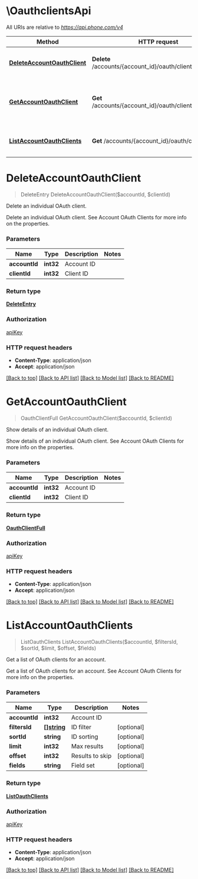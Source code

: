# \OauthclientsApi

All URIs are relative to *https://api.phone.com/v4*

Method | HTTP request | Description
------------- | ------------- | -------------
[**DeleteAccountOauthClient**](OauthclientsApi.md#DeleteAccountOauthClient) | **Delete** /accounts/{account_id}/oauth/clients/{client_id} | Delete an individual OAuth client.
[**GetAccountOauthClient**](OauthclientsApi.md#GetAccountOauthClient) | **Get** /accounts/{account_id}/oauth/clients/{client_id} | Show details of an individual OAuth client.
[**ListAccountOauthClients**](OauthclientsApi.md#ListAccountOauthClients) | **Get** /accounts/{account_id}/oauth/clients | Get a list of OAuth clients for an account.


# **DeleteAccountOauthClient**
> DeleteEntry DeleteAccountOauthClient($accountId, $clientId)

Delete an individual OAuth client.

Delete an individual OAuth client. See Account OAuth Clients for more info on the properties.


### Parameters

Name | Type | Description  | Notes
------------- | ------------- | ------------- | -------------
 **accountId** | **int32**| Account ID | 
 **clientId** | **int32**| Client ID | 

### Return type

[**DeleteEntry**](DeleteEntry.md)

### Authorization

[apiKey](../README.md#apiKey)

### HTTP request headers

 - **Content-Type**: application/json
 - **Accept**: application/json

[[Back to top]](#) [[Back to API list]](../README.md#documentation-for-api-endpoints) [[Back to Model list]](../README.md#documentation-for-models) [[Back to README]](../README.md)

# **GetAccountOauthClient**
> OauthClientFull GetAccountOauthClient($accountId, $clientId)

Show details of an individual OAuth client.

Show details of an individual OAuth client. See Account OAuth Clients for more info on the properties.


### Parameters

Name | Type | Description  | Notes
------------- | ------------- | ------------- | -------------
 **accountId** | **int32**| Account ID | 
 **clientId** | **int32**| Client ID | 

### Return type

[**OauthClientFull**](OauthClientFull.md)

### Authorization

[apiKey](../README.md#apiKey)

### HTTP request headers

 - **Content-Type**: application/json
 - **Accept**: application/json

[[Back to top]](#) [[Back to API list]](../README.md#documentation-for-api-endpoints) [[Back to Model list]](../README.md#documentation-for-models) [[Back to README]](../README.md)

# **ListAccountOauthClients**
> ListOauthClients ListAccountOauthClients($accountId, $filtersId, $sortId, $limit, $offset, $fields)

Get a list of OAuth clients for an account.

Get a list of OAuth clients for an account. See Account OAuth Clients for more info on the properties.


### Parameters

Name | Type | Description  | Notes
------------- | ------------- | ------------- | -------------
 **accountId** | **int32**| Account ID | 
 **filtersId** | [**[]string**](string.md)| ID filter | [optional] 
 **sortId** | **string**| ID sorting | [optional] 
 **limit** | **int32**| Max results | [optional] 
 **offset** | **int32**| Results to skip | [optional] 
 **fields** | **string**| Field set | [optional] 

### Return type

[**ListOauthClients**](ListOauthClients.md)

### Authorization

[apiKey](../README.md#apiKey)

### HTTP request headers

 - **Content-Type**: application/json
 - **Accept**: application/json

[[Back to top]](#) [[Back to API list]](../README.md#documentation-for-api-endpoints) [[Back to Model list]](../README.md#documentation-for-models) [[Back to README]](../README.md)

